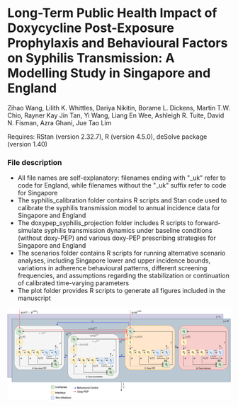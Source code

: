 # Long-Term Public Health Impact of Doxycycline Post-Exposure Prophylaxis and Behavioural Factors on Syphilis Transmission: A Modelling Study in Singapore and England

Zihao Wang, Lilith K. Whittles, Dariya Nikitin, Borame L. Dickens, Martin T.W. Chio, Rayner Kay Jin Tan, Yi Wang, Liang En Wee, Ashleigh R. Tuite, David N. Fisman, Azra Ghani, Jue Tao Lim </br>

Requires: RStan (version 2.32.7), R (version 4.5.0), deSolve package (version 1.40) </br>

### File description
* All file names are self-explanatory: filenames ending with "_uk" refer to code for England, while filenames without the "_uk" suffix refer to code for Singapore </br>
* The syphilis_calibration folder contains R scripts and Stan code used to calibrate the syphilis transmission model to annual incidence data for Singapore and England </br>
* The doxypep_syphilis_projection folder includes R scripts to forward-simulate syphilis transmission dynamics under baseline conditions (without doxy-PEP) and various doxy-PEP prescribing strategies for Singapore and England </br>
* The scenarios folder contains R scripts for running alternative scenario analyses, including Singapore lower and upper incidence bounds, variations in adherence behavioural patterns, different screening frequencies, and assumptions regarding the stabilization or continuation of calibrated time-varying parameters </br>
* The plot folder provides R scripts to generate all figures included in the manuscript

![alt text](https://github.com/killingbear999/doxypep_syphilis/blob/main/doxyPEP_syphilis.png)
